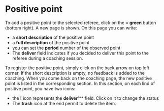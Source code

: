 # Positive point

To add a positive point to the selected referee, click on the **+ green** button (bottom right).
A new page is shown. On this page you can write:

- a **short description** of the positive point
- a **full description** of the positive point
- you can set the **period** number of the observed point
- The **deliver** field indicates if you decided to deliver this point to the referee during a coaching session.

To register the positive point, simply click on the back arrow on top left corner. If the short description is empty, no feedback is added to the coaching.
When you come back on the coaching page, the new positive point is listed in the corresponding section. In this section, on each lind of positive point, you have two icons:

- the **!** icon represents the **deliver**'** field. Click on it to change the status
- The **trash** icon at the end permit to delete the item.

